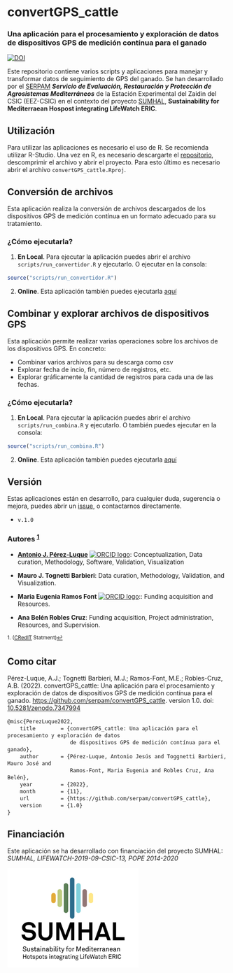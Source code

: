 # convertGPS_cattle
### Una aplicación para el procesamiento y exploración de datos de dispositivos GPS de medición contínua para el ganado

[![DOI](https://zenodo.org/badge/457682829.svg)](https://zenodo.org/badge/latestdoi/457682829)

Este repositorio contiene varios scripts y aplicaciones para manejar y transformar datos de seguimiento de GPS del ganado. Se han desarrollado por el [SERPAM](https://www.eez.csic.es/es/evaluacion-restauracion-y-proteccion-de-agrosistemas-mediterraneos-serpam) ***Servicio de Evaluación, Restauración y Protección de Agrosistemas Mediterráneos*** de la Estación Experimental del Zaidin del CSIC (EEZ-CSIC) en el contexto del proyecto [SUMHAL](https://lifewatcheric-sumhal.csic.es/), **Sustainability for Mediterraean Hospost integrating LifeWatch ERIC**. 

## Utilización

Para utilizar las aplicaciones es necesario el uso de R. Se recomienda utilizar R-Studio. Una vez en R, es necesario descargarte el [repositorio](https://github.com/serpam/convertGPS_cattle/archive/refs/heads/main.zip), descomprimir el archivo y abrir el proyecto. Para esto último es necesario abrir el archivo `convertGPS_cattle.Rproj`. 

## Conversión de archivos

Esta aplicación realiza la conversión de archivos descargados de los dispositivos GPS de medición contínua en un formato adecuado para su tratamiento. 


### ¿Cómo ejecutarla? 

1. **En Local**. Para ejecutar la aplicación puedes abrir el archivo `scripts/run_convertidor.R` y ejecutarlo. O ejecutar en la consola:

```r
source("scripts/run_convertidor.R") 
```

2. **Online**. Esta aplicación también puedes ejecutarla [aquí](https://serpam.shinyapps.io/convertGPS_cattle_convertidor/)


## Combinar y explorar archivos de dispositivos GPS

Esta aplicación permite realizar varias operaciones sobre los archivos de los dispositivos GPS. En concreto: 

- Combinar varios archivos para su descarga como csv
- Explorar fecha de incio, fin, número de registros, etc. 
- Explorar gráficamente la cantidad de registros para cada una de las fechas. 

### ¿Cómo ejecutarla? 

1. **En Local**. Para ejecutar la aplicación puedes abrir el archivo `scripts/run_combina.R` y ejecutarlo. O también puedes ejecutar en la consola:

```r
source("scripts/run_combina.R") 
```

2. **Online**. Esta aplicación también puedes ejecutarla [aquí](https://serpam.shinyapps.io/convertGPS_cattle_combina/)

## Versión
Estas aplicaciones están en desarrollo, para cualquier duda, sugerencia o mejora, puedes abrir un [issue](https://github.com/serpam/convertGPS_cattle/issues), o contactarnos directamente.

- `v.1.0` 

### Autores <sup><a href="#fn1" id="ref1">1</a></sup>

-   [**Antonio J. Pérez-Luque**](https://github.com/ajpelu) <a href="https://orcid.org/0000-0002-1747-0469" target="orcid.widget"> <img src="https://info.orcid.org/wp-content/uploads/2019/11/orcid_16x16.png" alt="ORCID logo" width="16" height="16"/></a>: Conceptualization, Data curation, Methodology, Software, Validation, Visualization

-   **Mauro J. Tognetti Barbieri**: Data curation, Methodology, Validation, and Visualization.

-   **Maria Eugenia Ramos Font** <a href="https://orcid.org/0000-0002-4888-0401" target="orcid.widget"> <img src="https://info.orcid.org/wp-content/uploads/2019/11/orcid_16x16.png" alt="ORCID logo" width="16" height="16"/></a>:: Funding acquisition and Resources.

-   **Ana Belén Robles Cruz**: Funding acquisition, Project administration, Resources, and Supervision.


<sup id="fn1">1. ([CRedIT](https://credit.niso.org/) Statment)<a href="#ref1" title="Jump back to footnote 1 in the text.">↩</a></sup>


## Como citar 

Pérez-Luque, A.J.; Tognetti Barbieri, M.J.; Ramos-Font, M.E.; Robles-Cruz, A.B. (2022). convertGPS_cattle: Una aplicación para el procesamiento y exploración de datos de dispositivos GPS de medición contínua para el ganado. https://github.com/serpam/convertGPS_cattle. version 1.0. doi: [10.5281/zenodo.7347994](https://doi.org/10.5281/zenodo.7347994)

```
@misc{PerezLuque2022,
	title        = {convertGPS_cattle: Una aplicación para el procesamiento y exploración de datos 
	                de dispositivos GPS de medición contínua para el ganado},
	author       = {Pérez-Luque, Antonio Jesús and Toggnetti Barbieri, Mauro José and 
	                Ramos-Font, Maria Eugenia and Robles Cruz, Ana Belén},
	year         = {2022},
	month        = {11},
	url          = {https://github.com/serpam/convertGPS_cattle},
	version      = {1.0}
}

```

## Financiación
Este aplicación se ha desarrollado con financiación del proyecto SUMHAL: *SUMHAL, LIFEWATCH-2019-09-CSIC-13, POPE 2014-2020* 

[<img align="middle" src="app_combina/www/logosumhal.jpg" width="300">](https://lifewatcheric-sumhal.csic.es/)
